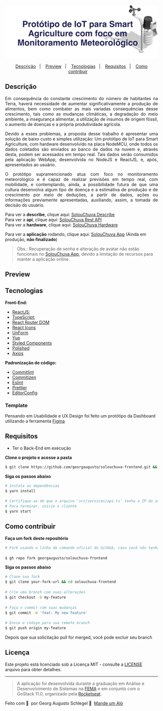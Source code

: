 <p align="center">
  <img src="https://raw.githubusercontent.com/georgaugusto/solouchuva/85adedbfe8c53a00d70f8e1ff746e8db709dfc8d/public/logoImg.svg" width="600px"/>
</p>

<p align="center">
  <a href="#Descrição">Descrição</a>&nbsp;&nbsp;&nbsp;|&nbsp;&nbsp;&nbsp;
  <a href="#Preview">Preview</a>&nbsp;&nbsp;&nbsp;|&nbsp;&nbsp;&nbsp;
  <a href="#Tecnologias">Tecnologias</a>&nbsp;&nbsp;&nbsp;|&nbsp;&nbsp;&nbsp;
  <a href="#Requisitos">Requisitos</a>&nbsp;&nbsp;&nbsp;|&nbsp;&nbsp;&nbsp;
  <a href="#Como-contribuir">Como contribuir</a>&nbsp;&nbsp;&nbsp;&nbsp;&nbsp;&nbsp;
</p>

## Descrição
<p align="justify">
  Em consequência do constante crescimento do número de habitantes na Terra, haverá necessidade de aumentar significativamente a produção de alimentos, bem como combater as mais   variadas consequências desse crescimento, tais como as mudanças climáticas, a degradação do meio ambiente, a insegurança alimentar, a utilização de insumos de origem fóssil, o   aumento de doenças e a própria produtividade agrícola.
</p>
<p align="justify">
  Devido a esses problemas, a proposta desse trabalho é apresentar uma solução de baixo custo e simples utilização: Um protótipo de IoT para Smart Agriculture, com hardware       desenvolvido na placa NodeMCU, onde todos os dados coletados são enviados ao banco de dados na nuvem e, através desta, podem ser acessados em tempo real.  Tais dados serão       consumidos pela aplicação WebApp, desenvolvida no NodeJS e ReactJS, e, após, apresentados ao usuário.
</p>
<p align="justify">
  O protótipo supramencionado atua com foco no monitoramento meteorológico e é capaz de realizar previsões em tempo real, com mobilidade, e contemplando, ainda, a possibilidade   futura de que uma cultura desenvolva algum tipo de doença e a estimativa de produção e de crescimento por meio de deduções, a partir de dados, ações ou informações previamente   apresentadas, auxiliando, assim, a tomada de decisão do usuário.
</p>

Para ver a **describe**, clique aqui: [SolouChuva Describe](https://github.com/georgaugusto/solouchuva)</br>
Para ver a **api**, clique aqui: [SolouChuva Rest API](https://github.com/georgaugusto/solouchuva-backend)</br>
Para ver a **hardware**, clique aqui: [SolouChuva Hardware](https://github.com/georgaugusto/solouchuva-hardware)

Para ver a **aplicação** rodando, clique aqui: [SolouChuva App](https://app.solouchuva.com.br/dashboard) (Ainda em produção, **não finalizado**)

> Obs.: Recuperação de senha e alteração de avatar não estão funcionais no [SolouChuva App](https://app.solouchuva.com.br/dashboard), devido a limitação de recursos para manter a aplicação online.

## Preview

## Tecnologias

**Front-End:**
- [ReactJS](https://reactjs.org);
- [TypeScript](https://www.typescriptlang.org/);
- [React Router DOM](https://reacttraining.com/react-router/)
- [React Icons](https://react-icons.netlify.com/#/)
- [UnForm](https://unform.dev/)
- [Yup](https://github.com/jquense/yup)
- [Styled Components](https://styled-components.com/)
- [Polished](https://github.com/styled-components/polished)
- [Axios](https://github.com/axios/axios)

**Padronização de código:**
- [Commitlint](https://github.com/conventional-changelog/commitlint)
- [Commitizen](https://github.com/commitizen/cz-cli)
- [Eslint](https://eslint.org/)
- [Prettier](https://prettier.io/)
- [EditorConfig](https://editorconfig.org/)

### Template

Pensando em Usabilidade e UX Design foi feito um protótipo da Dashboard utilizando a ferramenta [Figma](https://www.figma.com/file/FaPl54SgzOD4bMg9yDPMn5/TCC-Dashboard?node-id=0%3A1)

## Requisitos

- Ter o Back-End em execução

**Clone o projeto e acesse a pasta**

```bash
$ git clone https://github.com/georgaugusto/solouchuva-frontend.git && cd solouchuva-frontend
```

**Siga os passos abaixo**

```bash
# Instale as dependências
$ yarn install

# Certifique-se de que o arquivo 'src/services/api.ts' tenha o IP da sua API
# Para terminar, inicie o cliente
$ yarn start
```

## Como contribuir

**Faça um fork deste repositório**

```bash
# Fork usando a linha de comando oficial do GitHub, caso você não tenha a CLI do GitHub, use o site para fazer isso.

$ gh repo fork georgaugusto/solouchuva-frontend
```

**Siga os passos abaixo**

```bash
# Clone sua fork
$ git clone your-fork-url && cd solouchuva-frontend

# Crie uma branch com suas alterações
$ git checkout -b my-feature

# Faça o commit com suas mudanças
$ git commit -m 'feat: My new feature'

# Envie o código para sua remote branch
$ git push origin my-feature
```

Depois que sua solicitação pull for merged, você pode excluir seu branch

## Licença

Este projeto está licenciado sob a Licença MIT - consulte a [LICENSE](LICENSE) arquivo para obter detalhes.

---

> A aplicação foi desenvolvida durante a graduação em Análise e Desenvolvimento de Sistemas na [FEMA](https://www.fema.edu.br) e em conjunto com o GoStack 11.0, organizado pela [Rocketseat](https://rocketseat.com.br/).

Feito com 💜 &nbsp;por Georg Augusto Schlegel 👋 &nbsp;[Mande um Aló](https://www.linkedin.com/in/georgaugusto/)
